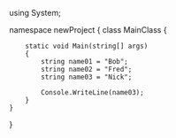 using System;

namespace newProject
{
    class MainClass
    {

        static void Main(string[] args)
        {
            string name01 = "Bob";
            string name02 = "Fred";
            string name03 = "Nick";

            Console.WriteLine(name03);
        }
    }
}
